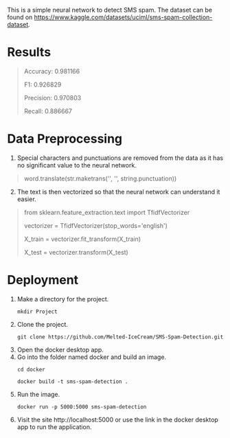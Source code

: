 This is a simple neural network to detect SMS spam. The dataset can be found on https://www.kaggle.com/datasets/uciml/sms-spam-collection-dataset.

# Results
> Accuracy: 0.981166
>
> F1: 0.926829
>
> Precision: 0.970803
>
> Recall: 0.886667

# Data Preprocessing
1. Special characters and punctuations are removed from the data as it has no significant value to the neural network.
> word.translate(str.maketrans('', '', string.punctuation))
2. The text is then vectorized so that the neural network can understand it easier.
> from sklearn.feature_extraction.text import TfidfVectorizer
>
> vectorizer = TfidfVectorizer(stop_words='english')
> 
> X_train = vectorizer.fit_transform(X_train)
> 
> X_test = vectorizer.transform(X_test)

# Deployment
1. Make a directory for the project.
   ```
   mkdir Project
   ```
2. Clone the project.
   ```
   git clone https://github.com/Melted-IceCream/SMS-Spam-Detection.git
   ```
3. Open the docker desktop app.
4. Go into the folder named docker and build an image.
   ```
   cd docker
   ```
   ```
   docker build -t sms-spam-detection .
   ```
5. Run the image.
   ```
   docker run -p 5000:5000 sms-spam-detection
   ```
6. Visit the site http://localhost:5000 or use the link in the docker desktop app to run the application.
